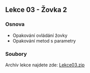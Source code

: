 Lekce 03 - Žovka 2
---------------------------

### Osnova

* Opakování ovládání žovky
* Opakování metod s parametry

### Soubory

Archív lekce najdete zde: [Lekce03.zip](/data/2020-podzim/java-online/Lekce03.zip)
